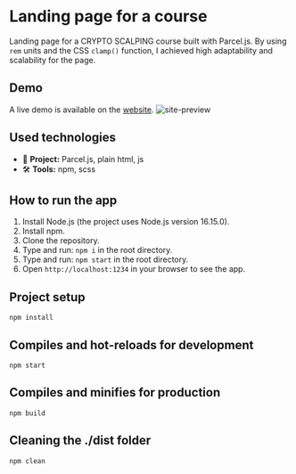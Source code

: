 # Landing page for a course

Landing page for a CRYPTO SCALPING course built with Parcel.js.
By using `rem` units and the CSS `clamp()` function, I achieved high adaptability and scalability for the page.

## Demo

A live demo is available on the [website](https://noctua815.github.io/cscalp-parcel-js/).
![site-preview](./src/images/site-preview.gif)

## Used technologies

- 🎁 **Project:** Parcel.js, plain html, js
- 🛠️ **Tools:** npm, scss

## How to run the app

1. Install Node.js (the project uses Node.js version 16.15.0).
2. Install npm.
3. Clone the repository.
4. Type and run: `npm i` in the root directory.
5. Type and run: `npm start` in the root directory.
6. Open `http://localhost:1234` in your browser to see the app.

## Project setup
```
npm install
```
## Compiles and hot-reloads for development
```
npm start
```

## Compiles and minifies for production
```
npm build
```

## Cleaning the ./dist folder
```
npm clean
```


